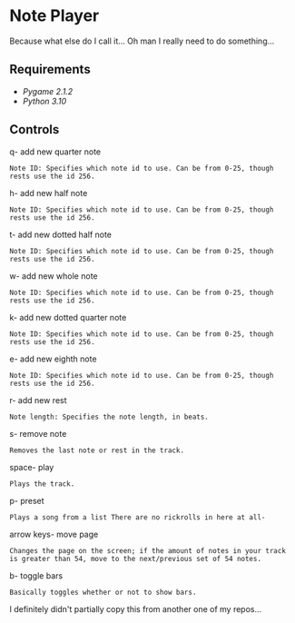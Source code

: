# Note Player
Because what else do I call it...
Oh man I really need to do something...

## Requirements
* _Pygame 2.1.2_
* _Python 3.10_

## Controls
q- add new quarter note

    Note ID: Specifies which note id to use. Can be from 0-25, though rests use the id 256.

h- add new half note

    Note ID: Specifies which note id to use. Can be from 0-25, though rests use the id 256.

t- add new dotted half note

    Note ID: Specifies which note id to use. Can be from 0-25, though rests use the id 256.

w- add new whole note

    Note ID: Specifies which note id to use. Can be from 0-25, though rests use the id 256.

k- add new dotted quarter note

    Note ID: Specifies which note id to use. Can be from 0-25, though rests use the id 256.

e- add new eighth note

    Note ID: Specifies which note id to use. Can be from 0-25, though rests use the id 256.

r- add new rest

    Note length: Specifies the note length, in beats.

s- remove note

    Removes the last note or rest in the track.

space- play

    Plays the track.

p- preset

	Plays a song from a list There are no rickrolls in here at all-

arrow keys- move page

	Changes the page on the screen; if the amount of notes in your track is greater than 54, move to the next/previous set of 54 notes.

b- toggle bars

	Basically toggles whether or not to show bars.

I definitely didn't partially copy this from another one of my repos...
